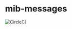 # mib-messages

[![CircleCI](https://circleci.com/gh/NennoMP/mib-messages.svg?style=svg)](https://app.circleci.com/pipelines/github/NennoMP/mib-messages)

